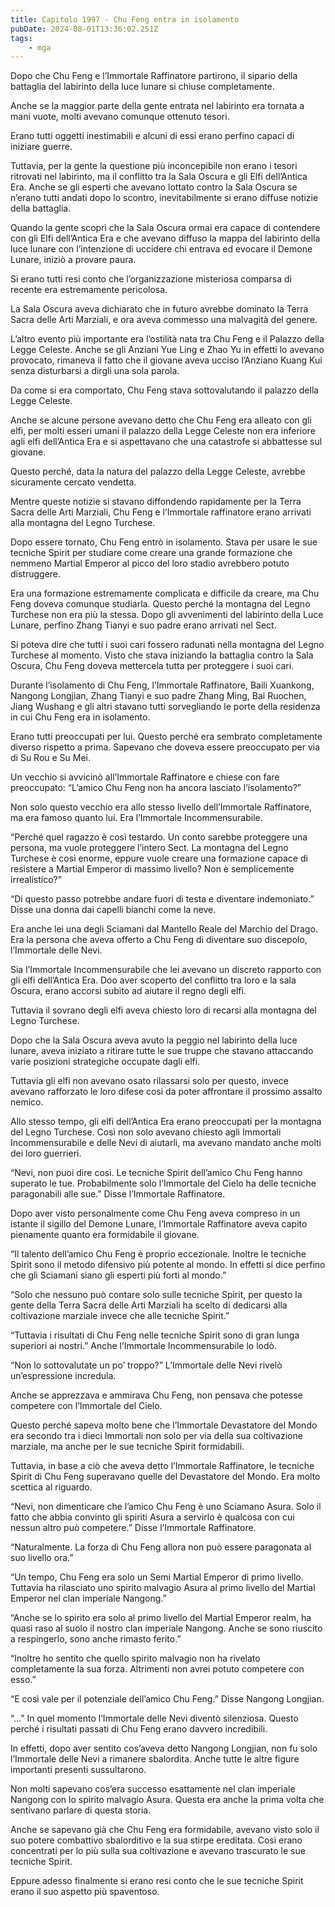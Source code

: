 ```yaml
---
title: Capitolo 1997 - Chu Feng entra in isolamento
pubDate: 2024-08-01T13:36:02.251Z
tags:
    - mga
---
```



Dopo che Chu Feng e l’Immortale Raffinatore partirono, il sipario della battaglia del labirinto della luce lunare si chiuse completamente.

Anche se la maggior parte della gente entrata nel labirinto era tornata a mani vuote, molti avevano comunque ottenuto tesori.

Erano tutti oggetti inestimabili e alcuni di essi erano perfino capaci di iniziare guerre.

Tuttavia, per la gente la questione più inconcepibile non erano i tesori ritrovati nel labirinto, ma il conflitto tra la Sala Oscura e gli Elfi dell’Antica Era. Anche se gli esperti che avevano lottato contro la Sala Oscura se n’erano tutti andati dopo lo scontro, inevitabilmente si erano diffuse notizie della battaglia.

Quando la gente scoprì che la Sala Oscura ormai era capace di contendere con gli Elfi dell’Antica Era e che avevano diffuso la mappa del labirinto della luce lunare con l’intenzione di uccidere chi entrava ed evocare il Demone Lunare, iniziò a provare paura.

Si erano tutti resi conto che l’organizzazione misteriosa comparsa di recente era estremamente pericolosa.

La Sala Oscura aveva dichiarato che in futuro avrebbe dominato la Terra Sacra delle Arti Marziali, e ora aveva commesso una malvagità del genere.

L’altro evento più importante era l’ostilità nata tra Chu Feng e il Palazzo della Legge Celeste. Anche se gli Anziani Yue Ling e Zhao Yu in effetti lo avevano provocato, rimaneva il fatto che il giovane aveva ucciso l’Anziano Kuang Kui senza disturbarsi a dirgli una sola parola.

Da come si era comportato, Chu Feng stava sottovalutando il palazzo della Legge Celeste.

Anche se alcune persone avevano detto che Chu Feng era alleato con gli elfi, per molti esseri umani il palazzo della Legge Celeste non era inferiore agli elfi dell’Antica Era e si aspettavano che una catastrofe si abbattesse sul giovane.

Questo perché, data la natura del palazzo della Legge Celeste, avrebbe sicuramente cercato vendetta.

Mentre queste notizie si stavano diffondendo rapidamente per la Terra Sacra delle Arti Marziali, Chu Feng e l’Immortale raffinatore erano arrivati alla montagna del Legno Turchese.

Dopo essere tornato, Chu Feng entrò in isolamento. Stava per usare le sue tecniche Spirit per studiare come creare una grande formazione che nemmeno Martial Emperor al picco del loro stadio avrebbero potuto distruggere.

Era una formazione estremamente complicata e difficile da creare, ma Chu Feng doveva comunque studiarla. Questo perché la montagna del Legno Turchese non era più la stessa. Dopo gli avvenimenti del labirinto della Luce Lunare, perfino Zhang Tianyi e suo padre erano arrivati nel Sect.

Si poteva dire che tutti i suoi cari fossero radunati nella montagna del Legno Turchese al momento. Visto che stava iniziando la battaglia contro la Sala Oscura, Chu Feng doveva mettercela tutta per proteggere i suoi cari.

Durante l’isolamento di Chu Feng, l’Immortale Raffinatore, Baili Xuankong, Nangong Longjian, Zhang Tianyi e suo padre Zhang Ming, Bai Ruochen, Jiang Wushang e gli altri stavano tutti sorvegliando le porte della residenza in cui Chu Feng era in isolamento.

Erano tutti preoccupati per lui. Questo perché era sembrato completamente diverso rispetto a prima. Sapevano che doveva essere preoccupato per via di Su Rou e Su Mei.

Un vecchio si avvicinò all’Immortale Raffinatore e chiese con fare preoccupato: “L’amico Chu Feng non ha ancora lasciato l’isolamento?”

Non solo questo vecchio era allo stesso livello dell’Immortale Raffinatore, ma era famoso quanto lui. Era l’Immortale Incommensurabile.

“Perché quel ragazzo è così testardo. Un conto sarebbe proteggere una persona, ma vuole proteggere l’intero Sect. La montagna del Legno Turchese è così enorme, eppure vuole creare una formazione capace di resistere a Martial Emperor di massimo livello? Non è semplicemente irrealistico?”

“Di questo passo potrebbe andare fuori di testa e diventare indemoniato.” Disse una donna dai capelli bianchi come la neve.

Era anche lei una degli Sciamani dal Mantello Reale del Marchio del Drago. Era la persona che aveva offerto a Chu Feng di diventare suo discepolo, l’Immortale delle Nevi.

Sia l’Immortale Incommensurabile che lei avevano un discreto rapporto con gli elfi dell’Antica Era. Doo aver scoperto del conflitto tra loro e la sala Oscura, erano accorsi subito ad aiutare il regno degli elfi.

Tuttavia il sovrano degli elfi aveva chiesto loro di recarsi alla montagna del Legno Turchese.

Dopo che la Sala Oscura aveva avuto la peggio nel labirinto della luce lunare, aveva iniziato a ritirare tutte le sue truppe che stavano attaccando varie posizioni strategiche occupate dagli elfi.

Tuttavia gli elfi non avevano osato rilassarsi solo per questo, invece avevano rafforzato le loro difese così da poter affrontare il prossimo assalto nemico.

Allo stesso tempo, gli elfi dell’Antica Era erano preoccupati per la montagna del Legno Turchese. Così non solo avevano chiesto agli Immortali Incommensurabile e delle Nevi di aiutarli, ma avevano mandato anche molti dei loro guerrieri.

“Nevi, non puoi dire così. Le tecniche Spirit dell’amico Chu Feng hanno superato le tue. Probabilmente solo l’Immortale del Cielo ha delle tecniche paragonabili alle sue.” Disse l’Immortale Raffinatore.

Dopo aver visto personalmente come Chu Feng aveva compreso in un istante il sigillo del Demone Lunare, l’Immortale Raffinatore aveva capito pienamente quanto era formidabile il giovane.

“Il talento dell’amico Chu Feng è proprio eccezionale. Inoltre le tecniche Spirit sono il metodo difensivo più potente al mondo. In effetti si dice perfino che gli Sciamani siano gli esperti più forti al mondo.”

“Solo che nessuno può contare solo sulle tecniche Spirit, per questo la gente della Terra Sacra delle Arti Marziali ha scelto di dedicarsi alla coltivazione marziale invece che alle tecniche Spirit.”

“Tuttavia i risultati di Chu Feng nelle tecniche Spirit sono di gran lunga superiori ai nostri.” Anche l’Immortale Incommensurabile lo lodò.

“Non lo sottovalutate un po’ troppo?” L’Immortale delle Nevi rivelò un’espressione incredula.

Anche se apprezzava e ammirava Chu Feng, non pensava che potesse competere con l’Immortale del Cielo.

Questo perché sapeva molto bene che l’Immortale Devastatore del Mondo era secondo tra i dieci Immortali non solo per via della sua coltivazione marziale, ma anche per le sue tecniche Spirit formidabili.

Tuttavia, in base a ciò che aveva detto l’Immortale Raffinatore, le tecniche Spirit di Chu Feng superavano quelle del Devastatore del Mondo. Era molto scettica al riguardo.

“Nevi, non dimenticare che l’amico Chu Feng è uno Sciamano Asura. Solo il fatto che abbia convinto gli spiriti Asura a servirlo è qualcosa con cui nessun altro può competere.” Disse l’Immortale Raffinatore.

“Naturalmente. La forza di Chu Feng allora non può essere paragonata al suo livello ora.”

“Un tempo, Chu Feng era solo un Semi Martial Emperor di primo livello. Tuttavia ha rilasciato uno spirito malvagio Asura al primo livello del Martial Emperor nel clan imperiale Nangong.”

“Anche se lo spirito era solo al primo livello del Martial Emperor realm, ha quasi raso al suolo il nostro clan imperiale Nangong. Anche se sono riuscito a respingerlo, sono anche rimasto ferito.”

“Inoltre ho sentito che quello spirito malvagio non ha rivelato completamente la sua forza. Altrimenti non avrei potuto competere con esso.”

“E così vale per il potenziale dell’amico Chu Feng.” Disse Nangong Longjian.

“...” In quel momento l’Immortale delle Nevi diventò silenziosa. Questo perché i risultati passati di Chu Feng erano davvero incredibili.

In effetti, dopo aver sentito cos’aveva detto Nangong Longjian, non fu solo l’Immortale delle Nevi a rimanere sbalordita. Anche tutte le altre figure importanti presenti sussultarono.

Non molti sapevano cos’era successo esattamente nel clan imperiale Nangong con lo spirito malvagio Asura. Questa era anche la prima volta che sentivano parlare di questa storia.

Anche se sapevano già che Chu Feng era formidabile, avevano visto solo il suo potere combattivo sbalorditivo e la sua stirpe ereditata. Così erano concentrati per lo più sulla sua coltivazione e avevano trascurato le sue tecniche Spirit.

Eppure adesso finalmente si erano resi conto che le sue tecniche Spirit erano il suo aspetto più spaventoso.


